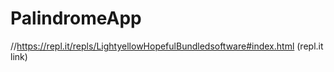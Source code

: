 # PalindromeApp

//https://repl.it/repls/LightyellowHopefulBundledsoftware#index.html (repl.it link)


